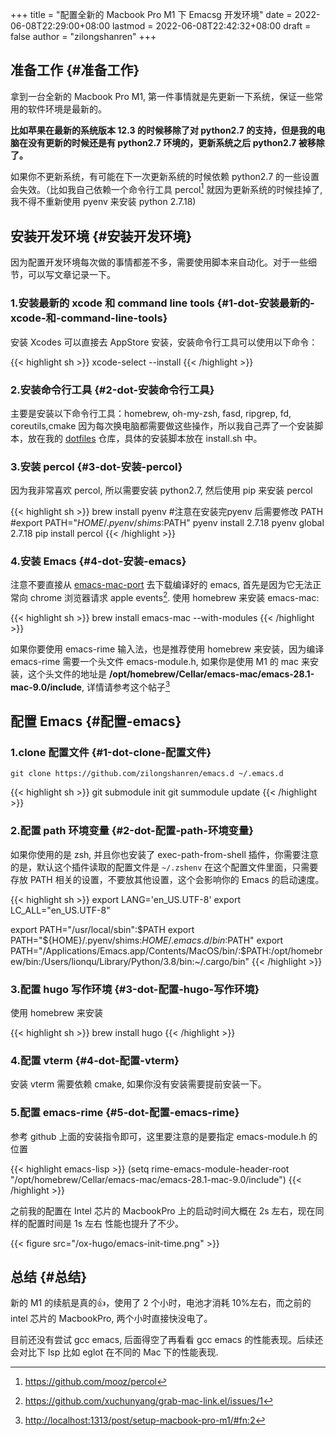 +++
title = "配置全新的 Macbook Pro M1 下 Emacsg 开发环境"
date = 2022-06-08T22:29:00+08:00
lastmod = 2022-06-08T22:42:32+08:00
draft = false
author = "zilongshanren"
+++

## 准备工作 {#准备工作}

拿到一台全新的 Macbook Pro M1, 第一件事情就是先更新一下系统，保证一些常用的软件环境是最新的。

**比如苹果在最新的系统版本 12.3 的时候移除了对 python2.7 的支持，但是我的电脑在没有更新的时候还是有 python2.7 环境的，更新系统之后 python2.7 被移除了。**

如果你不更新系统，有可能在下一次更新系统的时候依赖 python2.7 的一些设置会失效。（比如我自己依赖一个命令行工具 percol[^fn:1] 就因为更新系统的时候挂掉了,我不得不重新使用 pyenv 来安装 python 2.7.18)


## 安装开发环境 {#安装开发环境}

因为配置开发环境每次做的事情都差不多，需要使用脚本来自动化。对于一些细节，可以写文章记录一下。


### 1.安装最新的 xcode 和 command line tools {#1-dot-安装最新的-xcode-和-command-line-tools}

安装 Xcodes 可以直接去 AppStore 安装，安装命令行工具可以使用以下命令：

{{< highlight sh >}}
xcode-select --install
{{< /highlight >}}


### 2.安装命令行工具 {#2-dot-安装命令行工具}

主要是安装以下命令行工具：homebrew, oh-my-zsh, fasd, ripgrep, fd, coreutils,cmake
因为每次换电脑都需要做这些操作，所以我自己弄了一个安装脚本，放在我的 [dotfiles](https://github.com/zilongshanren/dotfiles) 仓库，具体的安装脚本放在 install.sh 中。


### 3.安装 percol {#3-dot-安装-percol}

因为我非常喜欢 percol, 所以需要安装 python2.7, 然后使用 pip 来安装 percol

{{< highlight sh >}}
  brew install pyenv
#注意在安装完pyenv 后需要修改 PATH
#export PATH="${HOME}/.pyenv/shims:$PATH"
  pyenv install 2.7.18
  pyenv global 2.7.18
  pip install percol
{{< /highlight >}}


### 4.安装 Emacs {#4-dot-安装-emacs}

注意不要直接从 [emacs-mac-port](https://github.com/railwaycat/homebrew-emacsmacport/releases/tag/emacs-28.1-mac-9.0.1) 去下载编译好的 emacs, 首先是因为它无法正常向 chrome 浏览器请求 apple events[^fn:2].
使用 homebrew 来安装 emacs-mac:

{{< highlight sh >}}
brew install emacs-mac --with-modules
{{< /highlight >}}

如果你要使用 emacs-rime 输入法，也是推荐使用 homebrew 来安装，因为编译 emacs-rime 需要一个头文件 emacs-module.h,
如果你是使用 M1 的 mac 来安装，这个头文件的地址是 **/opt/homebrew/Cellar/emacs-mac/emacs-28.1-mac-9.0/include**,
详情请参考这个帖子[^fn:3]


## 配置 Emacs {#配置-emacs}


### 1.clone 配置文件 {#1-dot-clone-配置文件}

`git clone https://github.com/zilongshanren/emacs.d ~/.emacs.d`

{{< highlight sh >}}
git submodule init
git summodule update
{{< /highlight >}}


### 2.配置 path 环境变量 {#2-dot-配置-path-环境变量}

如果你使用的是 zsh, 并且你也安装了 exec-path-from-shell 插件，你需要注意的是，默认这个插件读取的配置文件是 `~/.zshenv`
在这个配置文件里面，只需要存放 PATH 相关的设置，不要放其他设置，这个会影响你的 Emacs 的启动速度。

{{< highlight sh >}}
export LANG='en_US.UTF-8'
export LC_ALL="en_US.UTF-8"

export PATH="/usr/local/sbin":$PATH
export PATH="${HOME}/.pyenv/shims:$HOME/.emacs.d/bin:$PATH"
export PATH="/Applications/Emacs.app/Contents/MacOS/bin/:$PATH:/opt/homebrew/bin:/Users/lionqu/Library/Python/3.8/bin:~/.cargo/bin"
{{< /highlight >}}


### 3.配置 hugo 写作环境 {#3-dot-配置-hugo-写作环境}

使用 homebrew 来安装

{{< highlight sh >}}
brew install hugo
{{< /highlight >}}


### 4.配置 vterm {#4-dot-配置-vterm}

安装 vterm 需要依赖 cmake, 如果你没有安装需要提前安装一下。


### 5.配置 emacs-rime {#5-dot-配置-emacs-rime}

参考 github 上面的安装指令即可，这里要注意的是要指定 emacs-module.h 的位置

{{< highlight emacs-lisp >}}
(setq rime-emacs-module-header-root "/opt/homebrew/Cellar/emacs-mac/emacs-28.1-mac-9.0/include")
{{< /highlight >}}

之前我的配置在 Intel 芯片的 MacbookPro 上的启动时间大概在 2s 左右，现在同样的配置时间是 1s 左右 性能也提升了不少。

{{< figure src="/ox-hugo/emacs-init-time.png" >}}


## 总结 {#总结}

新的 M1 的续航是真的👍，使用了 2 个小时，电池才消耗 10%左右，而之前的 intel 芯片的 MacbookPro, 两个小时直接快没电了。

目前还没有尝试 gcc emacs, 后面得空了再看看 gcc emacs 的性能表现。后续还会对比下 lsp 比如 eglot 在不同的 Mac 下的性能表现.

[^fn:1]: <https://github.com/mooz/percol>
[^fn:2]: <https://github.com/xuchunyang/grab-mac-link.el/issues/1>
[^fn:3]: <http://localhost:1313/post/setup-macbook-pro-m1/#fn:2>
